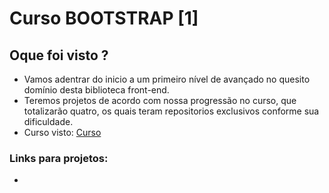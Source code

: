 # Curso BOOTSTRAP [1]

## Oque foi visto ?

- Vamos adentrar do inicio a um primeiro nível de avançado no quesito domínio desta biblioteca front-end.
- Teremos projetos de acordo com nossa progressão no curso, que totalizarão quatro, os quais teram repositorios exclusivos conforme sua dificuldade.
- Curso visto: [Curso](https://www.udemy.com/course/bootstrap-5-do-basico-ao-avancado-com-4-projetos/?couponCode=KEEPLEARNING)

### Links para projetos:

- 